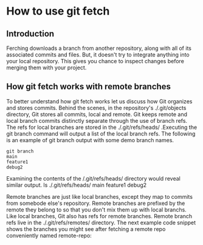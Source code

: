 # How to use git fetch

## Introduction
Ferching downloads a branch from another repository, along with all of its associated commits and files. But, it doesn't try to integrate anything into your local repository. This gives you chance to inspect changes before merging them with your project.

## How git fetch works with remote branches
To better understand how git fetch works let us discuss how Git organizes and stores commits. Behind the scenes, in the repository's ./.git/objects directory, Git stores all commits, local and remote. Git keeps remote and local branch commits distinctly separate through the use of branch refs. The refs for local branches are stored in the ./.git/refs/heads/ .Executing the git branch command will output a list of the local branch refs. The following is an example of git branch output with some demo branch names.

    git branch
    main
    feature1
    debug2
Examining the contents of the /.git/refs/heads/ directory would reveal similar output.
    ls ./.git/refs/heads/
    main
    feature1
    debug2

Remote branches are just like local branches, except they map to commits from somebode else's repository. Remote branches are prefixed by the remote they belong to so that you don't mix them up with local branchs. Like local branches, Git also has refs for remote branches. Remote branch refs live in the ./.git/refs/remotes/ directory. The next example code snippet shows the branches you might see after fetching a remote repo conveniently named remote-repo:
